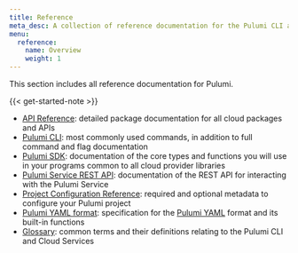 ```yaml
---
title: Reference
meta_desc: A collection of reference documentation for the Pulumi CLI and Cloud Services.
menu:
  reference:
    name: Overview
    weight: 1
---
```


This section includes all reference documentation for Pulumi.

{{< get-started-note >}}

* [API Reference](pkg): detailed package documentation for all cloud packages and APIs
* [Pulumi CLI](cli): most commonly used commands, in addition to full command and flag documentation
* [Pulumi SDK](pulumi-sdk): documentation of the core types and functions you will use in your programs common to all cloud provider libraries
* [Pulumi Service REST API](service-rest-api): documentation of the REST API for interacting with the Pulumi Service
* [Project Configuration Reference](pulumi-yaml): required and optional metadata to configure your Pulumi project
* [Pulumi YAML format](/docs/reference/yaml): specification for the [Pulumi YAML](/docs/intro/languages/yaml) format and its built-in functions
* [Glossary](glossary): common terms and their definitions relating to the Pulumi CLI and Cloud Services
